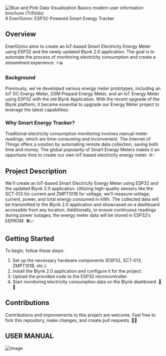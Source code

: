 ![Blue and Pink Data Visualization Basics modern user information brochure (Trifolds)](https://github.com/birujung/IoT_B9/assets/84667476/dc8bb2e3-3ce7-4f5f-9e11-eb7d80b97ca9)# EnerGizmo: ESP32-Powered Smart Energy Tracker

## Overview
EnerGizmo aims to create an IoT-based Smart Electricity Energy Meter using ESP32 and the newly updated Blynk 2.0 application. The goal is to automate the process of monitoring electricity consumption and create a streamlined experience. ⚡️📊

### Background
Previously, we've developed various energy meter prototypes, including an IoT DC Energy Meter, GSM Prepaid Energy Meter, and an IoT Energy Meter using ESP32 with the old Blynk Application. With the recent upgrade of the Blynk platform, it became essential to upgrade our Energy Meter project to leverage the latest capabilities.

### Why Smart Energy Tracker?
Traditional electricity consumption monitoring involves manual meter readings, which are time-consuming and inconvenient. The Internet of Things offers a solution by automating remote data collection, saving both time and money. The global popularity of Smart Energy Meters makes it an opportune time to create our own IoT-based electricity energy meter. 🌐💡

## Project Description
We'll create an IoT-based Smart Electricity Energy Meter using ESP32 and the updated Blynk 2.0 application. Utilizing high-quality sensors like the SCT-013 for current and ZMPT101B for voltage, we'll measure voltage, current, power, and total energy consumed in kWh. The collected data will be transmitted to the Blynk 2.0 application and showcased on a dashboard accessible from any location. Additionally, to ensure continuous readings during power outages, the energy meter data will be stored in ESP32’s EEPROM. 🛠️📈

## Getting Started
To begin, follow these steps:
1. Set up the necessary hardware components (ESP32, SCT-013, ZMPT101B, etc.).
2. Install the Blynk 2.0 application and configure it for the project.
3. Upload the provided code to the ESP32 microcontroller.
4. Start monitoring electricity consumption data on the Blynk dashboard. 🚀🔌

## Contributions
Contributions and improvements to this project are welcome. Feel free to fork this repository, make changes, and create pull requests. 🤝🔧

## USER MANUAL
![image](https://github.com/birujung/IoT_B9/assets/84667476/c0d02b62-d756-46a4-95f7-8db4b1414b8a)



